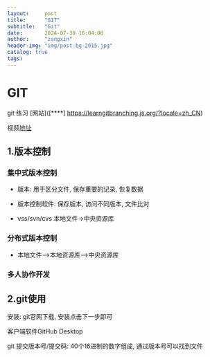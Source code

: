 ```yaml
---
layout:     post
title:      "GIT"
subtitle:   "Git"
date:       2024-07-30 16:04:00
author:     "zangxin"
header-img: "img/post-bg-2015.jpg"
catalog: true
tags:
---
```


# GIT

git 练习 [网站]([****]    https://learngitbranching.js.org/?locale=zh_CN)

视频[地址](https://www.bilibili.com/video/BV1wm4y1z7Dg)



## 1.版本控制

### 集中式版本控制

- 版本: 用于区分文件, 保存重要的记录, 恢复数据

- 版本控制软件: 保存版本, 访问不同版本, 文件比对
- vss/svn/cvs 本地文件->中央资源库

### 分布式版本控制

- 本地文件-->本地资源库-->中央资源库

### 多人协作开发

## 2.git使用

安装: git官网下载, 安装点击下一步即可

客户端软件GitHub Desktop

git 提交版本号/提交码: 40个16进制的数字组成, 通过版本号可以找到文件



